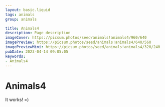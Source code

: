 ```yaml
---
layout: basic.liquid
tags: animals
group: animals

title: Animals4
description: Page description
imageCover: https://picsum.photos/seed/animals!animals4/960/640
imagePreview: https://picsum.photos/seed/animals!animals4/640/560
imagePreviewMini: https://picsum.photos/seed/animals!animals4/320/240
pubDate: 2023-04-14 09:05:05
keywords:
- Animals4
---
```


# Animals4

It works! =)
